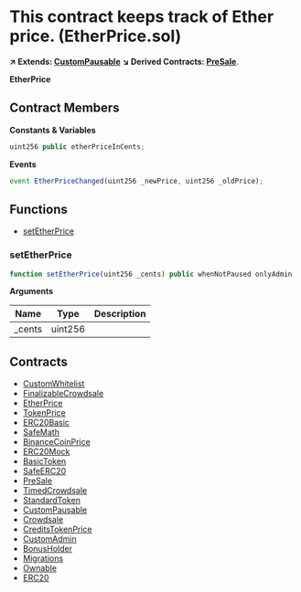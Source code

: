 ﻿# This contract keeps track of Ether price. (EtherPrice.sol)

**↗ Extends: [CustomPausable](CustomPausable.md)**
**↘ Derived Contracts: [PreSale](PreSale.md)**.

**EtherPrice**

## Contract Members
**Constants & Variables**

```js
uint256 public etherPriceInCents;
```

**Events**

```js
event EtherPriceChanged(uint256 _newPrice, uint256 _oldPrice);
```

## Functions

- [setEtherPrice](#setetherprice)

### setEtherPrice

```js
function setEtherPrice(uint256 _cents) public whenNotPaused onlyAdmin
```

**Arguments**

| Name        | Type           | Description  |
| ------------- |------------- | -----|
| _cents | uint256 |  | 

## Contracts

- [CustomWhitelist](CustomWhitelist.md)
- [FinalizableCrowdsale](FinalizableCrowdsale.md)
- [EtherPrice](EtherPrice.md)
- [TokenPrice](TokenPrice.md)
- [ERC20Basic](ERC20Basic.md)
- [SafeMath](SafeMath.md)
- [BinanceCoinPrice](BinanceCoinPrice.md)
- [ERC20Mock](ERC20Mock.md)
- [BasicToken](BasicToken.md)
- [SafeERC20](SafeERC20.md)
- [PreSale](PreSale.md)
- [TimedCrowdsale](TimedCrowdsale.md)
- [StandardToken](StandardToken.md)
- [CustomPausable](CustomPausable.md)
- [Crowdsale](Crowdsale.md)
- [CreditsTokenPrice](CreditsTokenPrice.md)
- [CustomAdmin](CustomAdmin.md)
- [BonusHolder](BonusHolder.md)
- [Migrations](Migrations.md)
- [Ownable](Ownable.md)
- [ERC20](ERC20.md)
